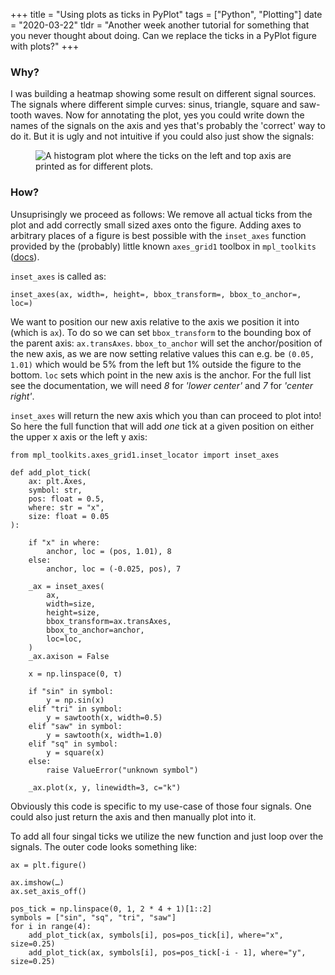 +++
title = "Using plots as ticks in PyPlot"
tags = ["Python", "Plotting"]
date = "2020-03-22"
tldr = "Another week another tutorial for something that you never thought about doing. Can we replace the ticks in a PyPlot figure with plots?"
+++

### Why?

I was building a heatmap showing some result on different signal sources. The
signals where different simple curves: sinus, triangle, square and saw-tooth
waves. Now for annotating the plot, yes you could write down the names of the
signals on the axis and yes that's probably the 'correct' way to do it. But it
is ugly and not intuitive if you could also just show the signals:

<figure>
    <img src="/img/heatmap_ticks_plot.png" alt="A histogram plot where the ticks on the left and top axis are printed as for different plots.">
</figure>

### How?

Unsuprisingly we proceed as follows: We remove all actual ticks from the plot
and add correctly small sized axes onto the figure. Adding axes to arbitrary
places of a figure is best possible with the `inset_axes` function
provided by the (probably) little known `axes_grid1` toolbox in
`mpl_toolkits` ([docs](https://matplotlib.org/api/_as_gen/mpl_toolkits.axes_grid1.inset_locator.inset_axes.html#mpl_toolkits.axes_grid1.inset_locator.inset_axes)).

`inset_axes` is called as:

```py3
inset_axes(ax, width=, height=, bbox_transform=, bbox_to_anchor=, loc=)
```

We want to position our new axis relative to the axis we position it into
(which is `ax`). To do so we can set `bbox_transform` to
the bounding box of the parent axis: `ax.transAxes`. `bbox_to_anchor`
will set the anchor/position of the new axis, as we are now setting relative
values this can e.g. be `(0.05, 1.01)` which would be 5% from the
left but 1% outside the figure to the bottom. `loc` sets which point
in the new axis is the anchor. For the full list see the documentation, we will
need _8_ for _'lower center'_ and _7_ for _'center right'_.

`inset_axes` will return the new axis which you than can proceed to
plot into! So here the full function that will add _one_ tick at a given
position on either the upper x axis or the left y axis:

```py3
from mpl_toolkits.axes_grid1.inset_locator import inset_axes

def add_plot_tick(
    ax: plt.Axes,
    symbol: str,
    pos: float = 0.5,
    where: str = "x",
    size: float = 0.05
):

    if "x" in where:
        anchor, loc = (pos, 1.01), 8
    else:
        anchor, loc = (-0.025, pos), 7

    _ax = inset_axes(
        ax,
        width=size,
        height=size,
        bbox_transform=ax.transAxes,
        bbox_to_anchor=anchor,
        loc=loc,
    )
    _ax.axison = False

    x = np.linspace(0, τ)

    if "sin" in symbol:
        y = np.sin(x)
    elif "tri" in symbol:
        y = sawtooth(x, width=0.5)
    elif "saw" in symbol:
        y = sawtooth(x, width=1.0)
    elif "sq" in symbol:
        y = square(x)
    else:
        raise ValueError("unknown symbol")

    _ax.plot(x, y, linewidth=3, c="k")
```

Obviously this code is specific to my use-case of those four signals. One could
also just return the axis and then manually plot into it.

To add all four singal ticks we utilize the new function and just loop over the
signals. The outer code looks something like:


```py3
ax = plt.figure()

ax.imshow(…)
ax.set_axis_off()

pos_tick = np.linspace(0, 1, 2 * 4 + 1)[1::2]
symbols = ["sin", "sq", "tri", "saw"]
for i in range(4):
    add_plot_tick(ax, symbols[i], pos=pos_tick[i], where="x", size=0.25)
    add_plot_tick(ax, symbols[i], pos=pos_tick[-i - 1], where="y", size=0.25)
```
